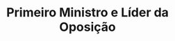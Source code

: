 ---
title: "Primeiro Ministro e Líder da Oposição"
lang: "Portuguese"
year: "2023"
link: "U5u_I0JZTj8"
slides: ""
authors: ['Ary Ferreira da Cunha']
tags: ['Debate']
layout: "workshop"
categories: ["workshops"]
---